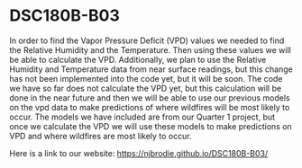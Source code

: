 # DSC180B-B03
In order to find the Vapor Pressure Deficit (VPD) values we needed to find the Relative Humidity and the Temperature. Then using these values we will be able to calculate the VPD. Additionally, we plan to use the Relative Humidity and Temperature data from near surface readings, but this change has not been implemented into the code yet, but it will be soon. The code we have so far does not calculate the VPD yet, but this calculation will be done in the near future and then we will be able to use our previous models on the vpd data to make predictions of where wildfires will be most likely to occur. The models we have included are from our Quarter 1 project, but once we calculate the VPD we will use these models to make predictions on VPD and where wildfires are most likely to occur.

Here is a link to our website: https://njbrodie.github.io/DSC180B-B03/


